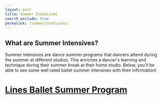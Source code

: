```yaml
---
layout: post
title: Summer Intensives 
search_exclude: true
permalink: /summerintensives/
--- 
```

## What are Summer Intensives?
Summer Intensives are dance summer programs that dancers attend during the summer at different studios. This enriches a dancer's learning and technique during their summer break at their home studio. Below, you'll be able to see some well rated ballet summer intensives with their information! 

# [Lines Ballet Summer Program](https://linesballet.org/dance-education/summer-program/)

<script src="https://utteranc.es/client.js"
        repo="abbymanalo/abby2025"
        issue-term="pathname"
        theme="github-light"
        crossorigin="anonymous"
        async>
</script>